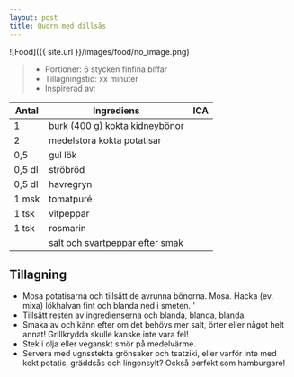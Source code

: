 ```yaml
---
layout: post
title: Quorn med dillsås
---
```


![Food]({{ site.url }}/images/food/no_image.png)

>* Portioner: 6 stycken finfina biffar
>* Tillagningstid: xx minuter
>* Inspirerad av:

Antal  | Ingrediens                       | ICA
------ | ---------------------------------| ---
1      | burk (400 g) kokta kidneybönor   |
2      | medelstora kokta potatisar       |
0,5    | gul lök                          |
0,5 dl | ströbröd                         |
0,5 dl | havregryn                        |
1 msk  | tomatpuré                        |
1 tsk  | vitpeppar                        |
1 tsk  | rosmarin                         |
       | salt och svartpeppar efter smak  |

Tillagning
----------

* Mosa potatisarna och tillsätt de avrunna bönorna. Mosa. Hacka (ev. mixa) lökhalvan fint och blanda ned i smeten. '
* Tillsätt resten av ingredienserna och blanda, blanda, blanda.
* Smaka av och känn efter om det behövs mer salt, örter eller något helt annat!
  Grillkrydda skulle kanske inte vara fel!
* Stek i olja eller veganskt smör på medelvärme.
* Servera med ugnsstekta grönsaker och tsatziki, eller varför inte med kokt
  potatis, gräddsås och lingonsylt? Också perfekt som hamburgare!

